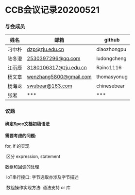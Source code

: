 # CCB会议记录20200521

### 与会成员

| 姓名   | 邮箱                    | github      |
| ------ | ----------------------- | ----------- |
| 刁中朴 | dzp@zju.edu.cn          | diaozhongpu |
| 陆冬澄 | 2530397296@qq.com       | ludongcheng |
| 江雨辰 | 3180106317@zju.edu.cn   | Rainc1116   |
| 杨文章 | wenzhang5800@gmail.com  | thomasyonug |
| 杨海龙 | swubear@163.com         | chinesebear |
| 张淞 | ***                     | ***         |

### 议题

#### 确定Spec文档初稿语法

**需要考虑的问题:**

for, if 的实现

​	区分 expression, statement

数组和回调的处理

​	IoT串行接口: 字节选取亦涉及字节描述

​	数组操作实现方法: 语法支持 or 库



